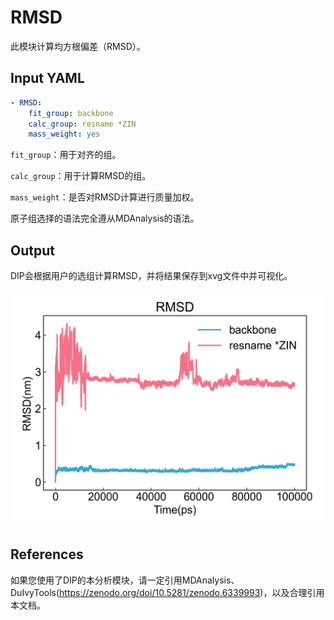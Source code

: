 # RMSD

此模块计算均方根偏差（RMSD）。

## Input YAML

```yaml
- RMSD:
    fit_group: backbone
    calc_group: resname *ZIN
    mass_weight: yes
```

`fit_group`：用于对齐的组。

`calc_group`：用于计算RMSD的组。

`mass_weight`：是否对RMSD计算进行质量加权。

原子组选择的语法完全遵从MDAnalysis的语法。


## Output

DIP会根据用户的选组计算RMSD，并将结果保存到xvg文件中并可视化。

![RMSD](static/RMSD_rmsd.png)

## References

如果您使用了DIP的本分析模块，请一定引用MDAnalysis、DuIvyTools(https://zenodo.org/doi/10.5281/zenodo.6339993)，以及合理引用本文档。